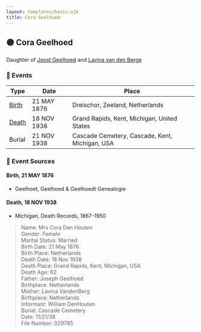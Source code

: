 ```yaml
---
layout: templates/basic.njk
title: Cora Geelhoed
---
```

## 🟣 Cora Geelhoed

Daughter of [Joost Geelhoed](/people/7/73673934) and [Lavina van den Berge](/people/7/71558365)

### 📆 Events

Type | Date | Place
------ | ------ | ------
[Birth](#event-22de097f-ce2c-40da-a29c-0ec7131d37ca) | 21 MAY 1876 | Dreischor, Zeeland, Netherlands
[Death](#event-99ebe1d4-b1fe-4069-964d-1d1b17b85f2c) | 18 NOV 1938 | Grand Rapids, Kent, Michigan, United States
Burial | 21 NOV 1938 | Cascade Cemetery, Cascade, Kent, Michigan, USA

### 📰 Event Sources

#### <a id="event-22de097f-ce2c-40da-a29c-0ec7131d37ca"></a> Birth, 21 MAY 1876
* Geelhoet, Geelhoed & Geelhoedt Genealogie

#### <a id="event-99ebe1d4-b1fe-4069-964d-1d1b17b85f2c"></a> Death, 18 NOV 1938
* Michigan, Death Records, 1867-1950
>   
  > Name: Mrs Cora Den Houten  
  > Gender: Female  
  > Marital Status: Married  
  > Birth Date: 21 May 1876  
  > Birth Place: Netherlands  
  > Death Date: 18 Nov 1938  
  > Death Place: Grand Rapids, Kent, Michigan, USA  
  > Death Age: 62  
  > Father: Joseph Geelhoed  
  > Birthplace: Netherlands  
  > Mother: Lavina VandenBerg  
  > Birthplace: Netherlands  
  > Informant: William DenHouten  
  > Burial: Cascade Cemetery  
  > Date: 11/21/38  
  > File Number: 029785
